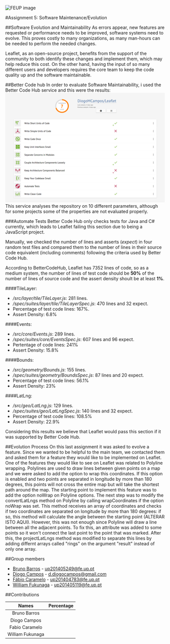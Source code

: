 ![FEUP image](https://sigarra.up.pt/feup/pt/WEB_GESSI_DOCS.download_file?p_name=F-370784536/logo_cores_oficiais.jpg)

#Assignment 5: Software Maintenance/Evolution

##Software Evolution and Maintainability
As errors appear, new features are requested or performance needs to be improved, software systems need to evolve. This proves costly to many organizations, as many man-hours can be needed to perform the needed changes.

Leaflet, as an open-source project, benefits from the support of the community to both identify these changes and implement them, which may help reduce this cost. On the other hand, having the input of so many different users and developers requires the core team to keep the code quality up and the software maintainable.

##Better Code hub
In order to evaluate Software Maintainability, i used the Better Code Hub service and this were the results:
![Results](https://raw.githubusercontent.com/DiogoMCampos/Leaflet/ESOF-Documentation/ESOF-docs/resources/BCH%20Results.png)
This service analyses the repository on 10 different parameters, although for some projects some of the properties are not evaluated properly.  

###Automate Tests
Better Code Hub only checks tests for Java and C# currently, which leads to Leaflet failing this section due to being a JavaScript project.

Manually, we checked the number of lines and asserts (*expect*) in four random test files and compared them to the number of lines in their source code equivalent (including comments) following the criteria used by Better Code Hub. 

According to BetterCodeHub, Leaflet has 7352 lines of code, so as a medium system, the number of lines of test code should be **50%** of the number of lines of source code and the assert density shoult be at least **1%**.

####TileLayer:
* */src/layer/tile/TileLayer.js*: 281 lines.
* */spec/suites/layer/tile/TileLayerSpec.js*: 470 lines and 32 expect.
* Percentage of test code lines: 167%.
* Assert Density: 6.8%

####Events:
* */src/core/Events.js*: 289 lines.
* */spec/suites/core/EventsSpec.js*: 607 lines and 96 expect.
* Pertentage of code lines: 241%
* Assert Density: 15.8%

####Bounds:
* */src/geometry/Bounds.js*: 155 lines.
* */spec/suites/geometry/BoundsSpec.js*: 87 lines and 20 expect.
* Percentage of test code lines: 56.1%
* Assert Density: 23%

####LatLng:
* */src/geo/LatLng.js*: 129 lines.
* */spec/suites/geo/LatLngSpec.js*: 140 lines and 32 expect.
* Percentage of test code lines: 108.5%
* Assert Density: 22.9%

Considering this results we believe that Leaflet would pass this section if it was supported by Better Code Hub.

##Evolution Process
On this last assignment it was asked to evolve a feature. Since we wanted to be helpful to the main team, we contacted them and asked them for a feature they would like to be implemented on Leaflet. One of the features they would like to see on Leaflet was related to Polyline wrapping. Polylines are used to draw lines between given points on a map and we were asked to add the option to wrap this coordinates. If this option is enabled and two points are separated in longitude by more than 180 degrees, this points will not cross the entire map but will take the shortest path around the map.
The starting point to implement this feature was to add the option noWrap on Polyline options. The next step was to modify the convertLatLngs method on Polyline by calling wrapCoordinates if the option noWrap was set. This method receives an array of coordinates and checks if two coordinates are separated on longitude by more than 180 degrees: if so, this method will calculate the angle between the starting point  (ALTERAR ISTO AQUI).
However, this was not enough since Polyline will draw a line between all the adjacent points. To fix this, an attribute was added to some points so it won't connect the last point to the point that was marked. After this, the projectLatLngs method was modified to separate this lines by adding differnt arrays called "rings" on the argument "result" instead of only one array.

##Group members
* [Bruno Barros](https://github.com/BrunoBarros21) - up201405249@fe.up.pt
* [Diogo Campos](https://github.com/DiogoMCampos) - d.diogocampos@gmail.com
* [Fábio Caramelo](https://github.com/Caramelo18) - up201404783@fe.up.pt
* [William Fukunaga](https://github.com/williamnf) - up201405119@fe.up.pt

##Contributions

|       **Names**   | **Percentage** |
|:----------------:	|:------------:	|
| Bruno Barros     	|           	|
| Diogo Campos     	|           	|
| Fabio Caramelo   	|           	|
| William Fukunaga 	|           	|
